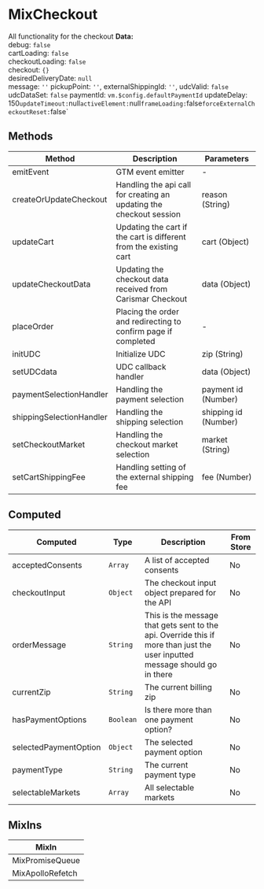 # MixCheckout

All functionality for the checkout **Data:**<br> debug: `false`<br> cartLoading: `false`<br> checkoutLoading: `false`<br> checkout: `{}`<br> desiredDeliveryDate: `null`<br> message: `''` pickupPoint: `''`, externalShippingId: `''`, udcValid: `false` udcDataSet: `false` paymentId: `vm.$config.defaultPaymentId` updateDelay: 150` updateTimeout: `null` activeElement: `null` frameLoading: `false` forceExternalCheckoutReset: `false`

## Methods

<!-- @vuese:MixCheckout:methods:start -->
|Method|Description|Parameters|
|---|---|---|
|emitEvent|GTM event emitter|-|
|createOrUpdateCheckout|Handling the api call for creating an updating the checkout session|reason (String)|
|updateCart|Updating the cart if the cart is different from the existing cart|cart (Object)|
|updateCheckoutData|Updating the checkout data received from Carismar Checkout|data (Object)|
|placeOrder|Placing the order and redirecting to confirm page if completed|-|
|initUDC|Initialize UDC|zip (String)|
|setUDCdata|UDC callback handler|data (Object)|
|paymentSelectionHandler|Handling the payment selection|payment id (Number)|
|shippingSelectionHandler|Handling the shipping selection|shipping id (Number)|
|setCheckoutMarket|Handling the checkout market selection|market (String)|
|setCartShippingFee|Handling setting of the external shipping fee|fee (Number)|

<!-- @vuese:MixCheckout:methods:end -->


## Computed

<!-- @vuese:MixCheckout:computed:start -->
|Computed|Type|Description|From Store|
|---|---|---|---|
|acceptedConsents|`Array`|A list of accepted consents|No|
|checkoutInput|`Object`|The checkout input object prepared for the API|No|
|orderMessage|`String`|This is the message that gets sent to the api. Override this if more than just the user inputted message should go in there|No|
|currentZip|`String`|The current billing zip|No|
|hasPaymentOptions|`Boolean`|Is there more than one payment option?|No|
|selectedPaymentOption|`Object`|The selected payment option|No|
|paymentType|`String`|The current payment type|No|
|selectableMarkets|`Array`|All selectable markets|No|

<!-- @vuese:MixCheckout:computed:end -->


## MixIns

<!-- @vuese:MixCheckout:mixIns:start -->
|MixIn|
|---|
|MixPromiseQueue|
|MixApolloRefetch|

<!-- @vuese:MixCheckout:mixIns:end -->


